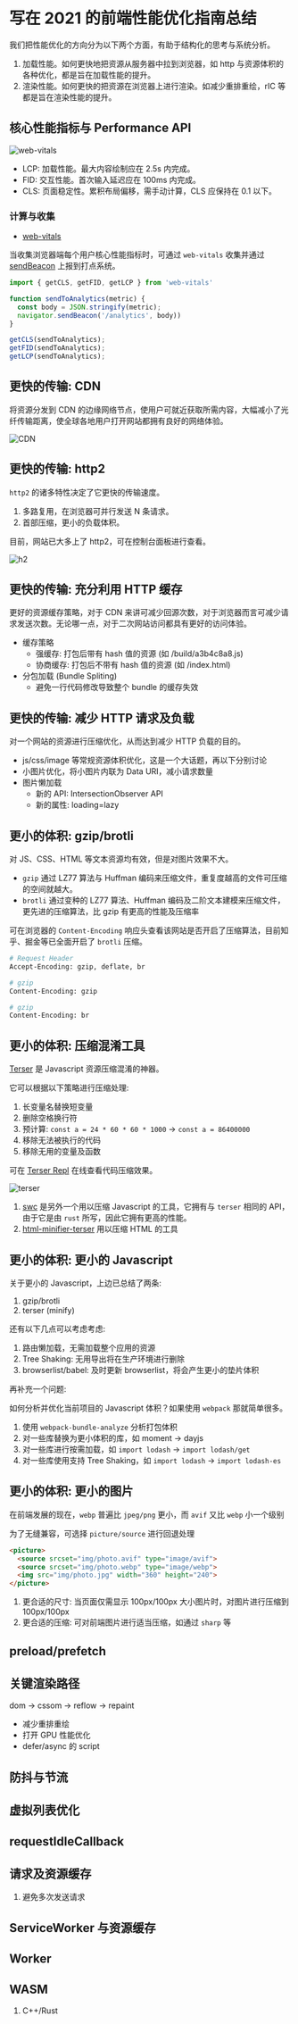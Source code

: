 # 写在 2021 的前端性能优化指南总结

我们把性能优化的方向分为以下两个方面，有助于结构化的思考与系统分析。

1. 加载性能。如何更快地把资源从服务器中拉到浏览器，如 http 与资源体积的各种优化，都是旨在加载性能的提升。
1. 渲染性能。如何更快的把资源在浏览器上进行渲染。如减少重排重绘，rIC 等都是旨在渲染性能的提升。

## 核心性能指标与 Performance API

![web-vitals](https://cdn.jsdelivr.net/gh/shfshanyue/assets@master/src/web-vitals.1bvfjaq9y3nk.png)

+ LCP: 加载性能。最大内容绘制应在 2.5s 内完成。
+ FID: 交互性能。首次输入延迟应在 100ms 内完成。
+ CLS: 页面稳定性。累积布局偏移，需手动计算，CLS 应保持在 0.1 以下。

### 计算与收集

+ [web-vitals](https://web.dev/vitals/)

当收集浏览器端每个用户核心性能指标时，可通过 `web-vitals` 收集并通过 [sendBeacon](https://developer.mozilla.org/zh-CN/docs/Web/API/Navigator/sendBeacon) 上报到打点系统。

``` js
import { getCLS, getFID, getLCP } from 'web-vitals'

function sendToAnalytics(metric) {
  const body = JSON.stringify(metric);
  navigator.sendBeacon('/analytics', body))
}

getCLS(sendToAnalytics);
getFID(sendToAnalytics);
getLCP(sendToAnalytics);
```

## 更快的传输: CDN

将资源分发到 CDN 的边缘网络节点，使用户可就近获取所需内容，大幅减小了光纤传输距离，使全球各地用户打开网站都拥有良好的网络体验。

![CDN](https://img.alicdn.com/imgextra/i4/O1CN01ZE3PtG22EoMNyAv9L_!!6000000007089-2-tps-1530-1140.png)

## 更快的传输: http2

`http2` 的诸多特性决定了它更快的传输速度。

1. 多路复用，在浏览器可并行发送 N 条请求。
1. 首部压缩，更小的负载体积。

目前，网站已大多上了 http2，可在控制台面板进行查看。

![h2](https://cdn.jsdelivr.net/gh/shfshanyue/assets@master/src/h2.7582a4fvtx00.png)

## 更快的传输: 充分利用 HTTP 缓存

更好的资源缓存策略，对于 CDN 来讲可减少回源次数，对于浏览器而言可减少请求发送次数。无论哪一点，对于二次网站访问都具有更好的访问体验。

+ 缓存策略
  + 强缓存: 打包后带有 hash 值的资源 (如 /build/a3b4c8a8.js)
  + 协商缓存: 打包后不带有 hash 值的资源 (如 /index.html)
+ 分包加载 (Bundle Spliting)
  + 避免一行代码修改导致整个 bundle 的缓存失效

## 更快的传输: 减少 HTTP 请求及负载

对一个网站的资源进行压缩优化，从而达到减少 HTTP 负载的目的。

+ js/css/image 等常规资源体积优化，这是一个大话题，再以下分别讨论
+ 小图片优化，将小图片内联为 Data URI，减小请求数量
+ 图片懒加载
  + 新的 API: IntersectionObserver API
  + 新的属性: loading=lazy

## 更小的体积: gzip/brotli

对 JS、CSS、HTML 等文本资源均有效，但是对图片效果不大。

+ `gzip` 通过 LZ77 算法与 Huffman 编码来压缩文件，重复度越高的文件可压缩的空间就越大。
+ `brotli` 通过变种的 LZ77 算法、Huffman 编码及二阶文本建模来压缩文件，更先进的压缩算法，比 gzip 有更高的性能及压缩率

可在浏览器的 `Content-Encoding` 响应头查看该网站是否开启了压缩算法，目前知乎、掘金等已全面开启了 `brotli` 压缩。

``` bash
# Request Header
Accept-Encoding: gzip, deflate, br

# gzip
Content-Encoding: gzip

# gzip
Content-Encoding: br
```
## 更小的体积: 压缩混淆工具

[Terser](https://terser.org/docs/api-reference.html#compress-options) 是 Javascript 资源压缩混淆的神器。

它可以根据以下策略进行压缩处理:

1. 长变量名替换短变量
1. 删除空格换行符
1. 预计算: `const a = 24 * 60 * 60 * 1000` -> `const a = 86400000`
1. 移除无法被执行的代码
1. 移除无用的变量及函数

可在 [Terser Repl](https://try.terser.org/) 在线查看代码压缩效果。

![terser](https://cdn.jsdelivr.net/gh/shfshanyue/assets@master/src/terser.1bb1s5v3tt4w.png)

1. [swc](https://github.com/swc-project/swc) 是另外一个用以压缩 Javascript 的工具，它拥有与 `terser` 相同的 API，由于它是由 `rust` 所写，因此它拥有更高的性能。
1. [html-minifier-terser](https://github.com/terser/html-minifier-terser) 用以压缩 HTML 的工具

## 更小的体积: 更小的 Javascript

关于更小的 Javascript，上边已总结了两条:

1. gzip/brotli
1. terser (minify)

还有以下几点可以考虑考虑:

1. 路由懒加载，无需加载整个应用的资源
1. Tree Shaking: 无用导出将在生产环境进行删除
1. browserlist/babel: 及时更新 browserlist，将会产生更小的垫片体积

再补充一个问题:

如何分析并优化当前项目的 Javascript 体积？如果使用 `webpack` 那就简单很多。

1. 使用 `webpack-bundle-analyze` 分析打包体积
1. 对一些库替换为更小体积的库，如 moment -> dayjs
1. 对一些库进行按需加载，如 `import lodash` -> `import lodash/get`
1. 对一些库使用支持 Tree Shaking，如 `import lodash` -> `import lodash-es`

## 更小的体积: 更小的图片

在前端发展的现在，`webp` 普遍比 `jpeg/png` 更小，而 `avif` 又比 `webp` 小一个级别

为了无缝兼容，可选择 `picture/source` 进行回退处理

``` html
<picture>
  <source srcset="img/photo.avif" type="image/avif">
  <source srcset="img/photo.webp" type="image/webp">
  <img src="img/photo.jpg" width="360" height="240">
</picture>
```

1. 更合适的尺寸: 当页面仅需显示 100px/100px 大小图片时，对图片进行压缩到 100px/100px
1. 更合适的压缩: 可对前端图片进行适当压缩，如通过 `sharp` 等

## preload/prefetch

## 关键渲染路径

dom -> cssom -> reflow -> repaint

+ 减少重排重绘
+ 打开 GPU 性能优化
+ defer/async 的 script

## 防抖与节流

## 虚拟列表优化

## requestIdleCallback

## 请求及资源缓存

1. 避免多次发送请求

## ServiceWorker 与资源缓存

## Worker

## WASM

1. C++/Rust